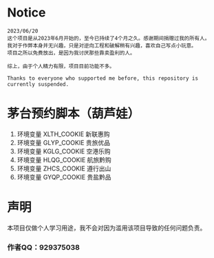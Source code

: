 # Notice

```
2023/06/20
这个项目是从2023年6月开始的，至今已持续了4个月之久。感谢期间捐赠过我的所有人。
我对于作弊本身并无兴趣，只是对逆向工程和破解稍有兴趣，喜欢自己写点小玩意。
项目之所以免费放出，是因为我讨厌那些靠卖盈利的人。

综上，由于个人精力有限，项目目前功能不多。

Thanks to everyone who supported me before, this repository is currently suspended.
```

# 茅台预约脚本（葫芦娃）
1. 环境变量 XLTH_COOKIE 新联惠购
2. 环境变量 GLYP_COOKIE 贵旅优品
3. 环境变量 KGLG_COOKIE 空港乐购
4. 环境变量 HLQG_COOKIE 航旅黔购
5. 环境变量 ZHCS_COOKIE 遵行出山
6. 环境变量 GYQP_COOKIE 贵盐黔品

# 声明
本项目仅做个人学习用途，我不会对因为滥用该项目导致的任何问题负责。

### 作者QQ：929375038